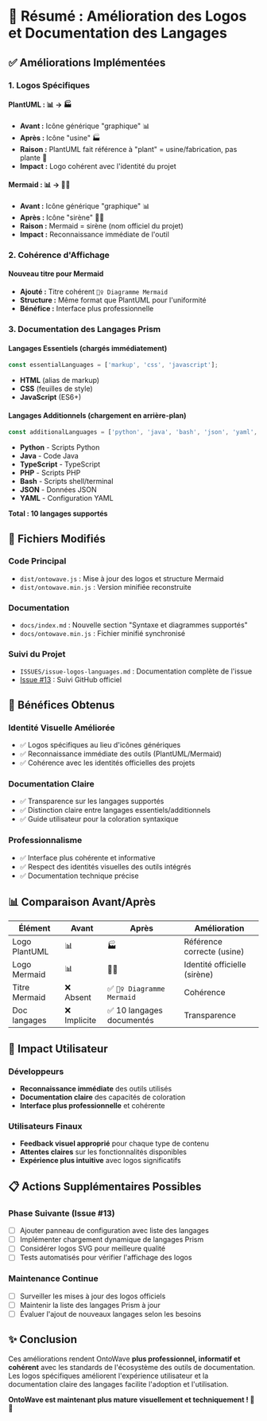 # 🎨 Résumé : Amélioration des Logos et Documentation des Langages

## ✅ Améliorations Implémentées

### 1. Logos Spécifiques

#### PlantUML : 📊 → 🏭
- **Avant :** Icône générique "graphique" 📊
- **Après :** Icône "usine" 🏭 
- **Raison :** PlantUML fait référence à "plant" = usine/fabrication, pas plante 🌱
- **Impact :** Logo cohérent avec l'identité du projet

#### Mermaid : 📊 → 🧜‍♀️  
- **Avant :** Icône générique "graphique" 📊
- **Après :** Icône "sirène" 🧜‍♀️
- **Raison :** Mermaid = sirène (nom officiel du projet)
- **Impact :** Reconnaissance immédiate de l'outil

### 2. Cohérence d'Affichage

#### Nouveau titre pour Mermaid
- **Ajouté :** Titre cohérent `🧜‍♀️ Diagramme Mermaid`
- **Structure :** Même format que PlantUML pour l'uniformité
- **Bénéfice :** Interface plus professionnelle

### 3. Documentation des Langages Prism

#### Langages Essentiels (chargés immédiatement)
```javascript
const essentialLanguages = ['markup', 'css', 'javascript'];
```
- **HTML** (alias de markup)
- **CSS** (feuilles de style)
- **JavaScript** (ES6+)

#### Langages Additionnels (chargement en arrière-plan)
```javascript
const additionalLanguages = ['python', 'java', 'bash', 'json', 'yaml', 'typescript', 'php'];
```
- **Python** - Scripts Python
- **Java** - Code Java  
- **TypeScript** - TypeScript
- **PHP** - Scripts PHP
- **Bash** - Scripts shell/terminal
- **JSON** - Données JSON
- **YAML** - Configuration YAML

**Total : 10 langages supportés**

## 📁 Fichiers Modifiés

### Code Principal
- `dist/ontowave.js` : Mise à jour des logos et structure Mermaid
- `dist/ontowave.min.js` : Version minifiée reconstruite

### Documentation
- `docs/index.md` : Nouvelle section "Syntaxe et diagrammes supportés"
- `docs/ontowave.min.js` : Fichier minifié synchronisé

### Suivi du Projet
- `ISSUES/issue-logos-languages.md` : Documentation complète de l'issue
- [Issue #13](https://github.com/stephanedenis/OntoWave/issues/13) : Suivi GitHub officiel

## 🎯 Bénéfices Obtenus

### Identité Visuelle Améliorée
- ✅ Logos spécifiques au lieu d'icônes génériques
- ✅ Reconnaissance immédiate des outils (PlantUML/Mermaid)
- ✅ Cohérence avec les identités officielles des projets

### Documentation Claire
- ✅ Transparence sur les langages supportés
- ✅ Distinction claire entre langages essentiels/additionnels  
- ✅ Guide utilisateur pour la coloration syntaxique

### Professionnalisme
- ✅ Interface plus cohérente et informative
- ✅ Respect des identités visuelles des outils intégrés
- ✅ Documentation technique précise

## 📊 Comparaison Avant/Après

| Élément | Avant | Après | Amélioration |
|---------|-------|-------|--------------|
| Logo PlantUML | 📊 | 🏭 | Référence correcte (usine) |
| Logo Mermaid | 📊 | 🧜‍♀️ | Identité officielle (sirène) |
| Titre Mermaid | ❌ Absent | ✅ `🧜‍♀️ Diagramme Mermaid` | Cohérence |
| Doc langages | ❌ Implicite | ✅ 10 langages documentés | Transparence |

## 🚀 Impact Utilisateur

### Développeurs
- **Reconnaissance immédiate** des outils utilisés
- **Documentation claire** des capacités de coloration
- **Interface plus professionnelle** et cohérente

### Utilisateurs Finaux  
- **Feedback visuel approprié** pour chaque type de contenu
- **Attentes claires** sur les fonctionnalités disponibles
- **Expérience plus intuitive** avec logos significatifs

## 📋 Actions Supplémentaires Possibles

### Phase Suivante (Issue #13)
- [ ] Ajouter panneau de configuration avec liste des langages
- [ ] Implémenter chargement dynamique de langages Prism
- [ ] Considérer logos SVG pour meilleure qualité
- [ ] Tests automatisés pour vérifier l'affichage des logos

### Maintenance Continue
- [ ] Surveiller les mises à jour des logos officiels
- [ ] Maintenir la liste des langages Prism à jour
- [ ] Évaluer l'ajout de nouveaux langages selon les besoins

## ✨ Conclusion

Ces améliorations rendent OntoWave **plus professionnel, informatif et cohérent** avec les standards de l'écosystème des outils de documentation. Les logos spécifiques améliorent l'expérience utilisateur et la documentation claire des langages facilite l'adoption et l'utilisation.

**OntoWave est maintenant plus mature visuellement et techniquement ! 🎨✨**
